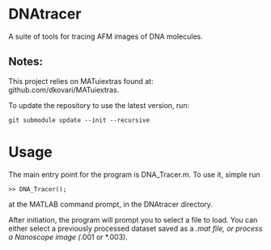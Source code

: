 # DNAtracer
A suite of tools for tracing AFM images of DNA molecules.

## Notes:
This project relies on MATuiextras found at: github.com/dkovari/MATuiextras.

To update the repository to use the latest version, run:
```
git submodule update --init --recursive
```

# Usage
The main entry point for the program is DNA_Tracer.m. To use it, simple run
```
>> DNA_Tracer();
```
at the MATLAB command prompt, in the DNAtracer directory.

After initiation, the program will prompt you to select a file to load. You can either select a previously processed dataset saved as a *.mat file, or process a Nanoscope image (*.001 or *.003).